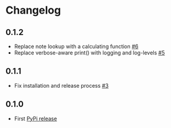 # Changelog

## 0.1.2

- Replace note lookup with a calculating function [#6](https://github.com/BastiTee/akai-mpkmini-mkii-control/pull/6)
- Replace verbose-aware print() with logging and log-levels [#5](https://github.com/BastiTee/akai-mpkmini-mkii-control/pull/5)

## 0.1.1

- Fix installation and release process [#3](https://github.com/BastiTee/akai-mpkmini-mkii-control/pull/3)

## 0.1.0

- First [PyPi release](https://pypi.org/project/akai-mpkmini-mkii-ctrl)

